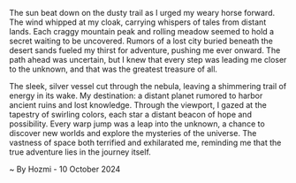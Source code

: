 
The sun beat down on the dusty trail as I urged my weary horse forward. The wind whipped at my cloak, carrying whispers of tales from distant lands. Each craggy mountain peak and rolling meadow seemed to hold a secret waiting to be uncovered. Rumors of a lost city buried beneath the desert sands fueled my thirst for adventure, pushing me ever onward. The path ahead was uncertain, but I knew that every step was leading me closer to the unknown, and that was the greatest treasure of all.

The sleek, silver vessel cut through the nebula, leaving a shimmering trail of energy in its wake. My destination: a distant planet rumored to harbor ancient ruins and lost knowledge. Through the viewport, I gazed at the tapestry of swirling colors, each star a distant beacon of hope and possibility.  Every warp jump was a leap into the unknown, a chance to discover new worlds and explore the mysteries of the universe. The vastness of space both terrified and exhilarated me, reminding me that the true adventure lies in the journey itself. 

~ By Hozmi - 10 October 2024
